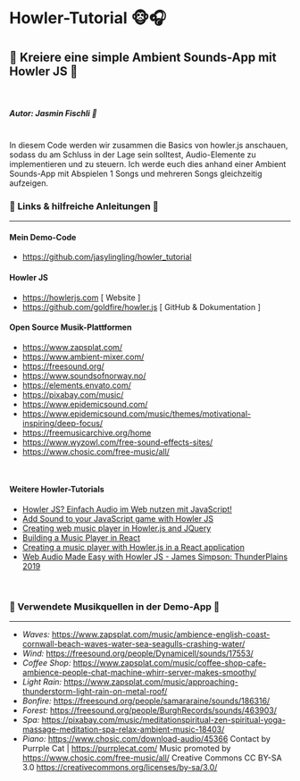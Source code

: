 # Howler-Tutorial 🐵🎧
## 🎵 Kreiere eine simple Ambient Sounds-App mit Howler JS 🎹

<br>

##### **Autor: Jasmin Fischli 🌈**
<br>
In diesem Code werden wir zusammen die Basics von howler.js anschauen, sodass du am Schluss in der Lage sein solltest, Audio-Elemente zu implementieren und zu steuern. Ich werde euch dies anhand einer Ambient Sounds-App mit Abspielen 1 Songs und mehreren Songs gleichzeitig aufzeigen.

<br>

### 🔗 Links & hilfreiche Anleitungen 🔗
---

#### Mein Demo-Code
- https://github.com/jasylingling/howler_tutorial

#### Howler JS
- https://howlerjs.com [ Website ]
- https://github.com/goldfire/howler.js [ GitHub & Dokumentation ]

#### Open Source Musik-Plattformen
- https://www.zapsplat.com/
- https://www.ambient-mixer.com/
- https://freesound.org/
- https://www.soundsofnorway.no/
- https://elements.envato.com/
- https://pixabay.com/music/
- https://www.epidemicsound.com/
- https://www.epidemicsound.com/music/themes/motivational-inspiring/deep-focus/
- https://freemusicarchive.org/home
- https://www.wyzowl.com/free-sound-effects-sites/
- https://www.chosic.com/free-music/all/
 
<br>

#### Weitere Howler-Tutorials
- [Howler JS? Einfach Audio im Web nutzen mit JavaScript!](https://youtu.be/GMBp24YKSac)
- [Add Sound to your JavaScript game with Howler JS](https://youtu.be/hn7MhPt24L4)
- [Creating web music player in Howler.js and JQuery](https://dev.to/jahongir2007/creating-web-music-player-in-howler-js-and-jquery-489l)
- [Building a Music Player in React](https://dev.to/documatic/building-a-music-player-in-react-2aa4)
- [Creating a music player with Howler.js in a React application](https://anathochberg.medium.com/creating-a-music-player-with-howler-js-in-a-react-application-87d3023f5531)
- [Web Audio Made Easy with Howler JS - James Simpson: ThunderPlains 2019](https://youtu.be/TxZMeFHFZmA)

<br>

### 📖 Verwendete Musikquellen in der Demo-App 📖
---
- *Waves:* https://www.zapsplat.com/music/ambience-english-coast-cornwall-beach-waves-water-sea-seagulls-crashing-water/
- *Wind:* https://freesound.org/people/Dynamicell/sounds/17553/
- *Coffee Shop:* https://www.zapsplat.com/music/coffee-shop-cafe-ambience-people-chat-machine-whirr-server-makes-smoothy/
- *Light Rain:* https://www.zapsplat.com/music/approaching-thunderstorm-light-rain-on-metal-roof/
- *Bonfire:* https://freesound.org/people/samararaine/sounds/186316/
- *Forest:* https://freesound.org/people/BurghRecords/sounds/463903/
- *Spa:* https://pixabay.com/music/meditationspiritual-zen-spiritual-yoga-massage-meditation-spa-relax-ambient-music-18403/
- *Piano:* https://www.chosic.com/download-audio/45366
Contact by Purrple Cat | https://purrplecat.com/
Music promoted by https://www.chosic.com/free-music/all/
Creative Commons CC BY-SA 3.0
https://creativecommons.org/licenses/by-sa/3.0/